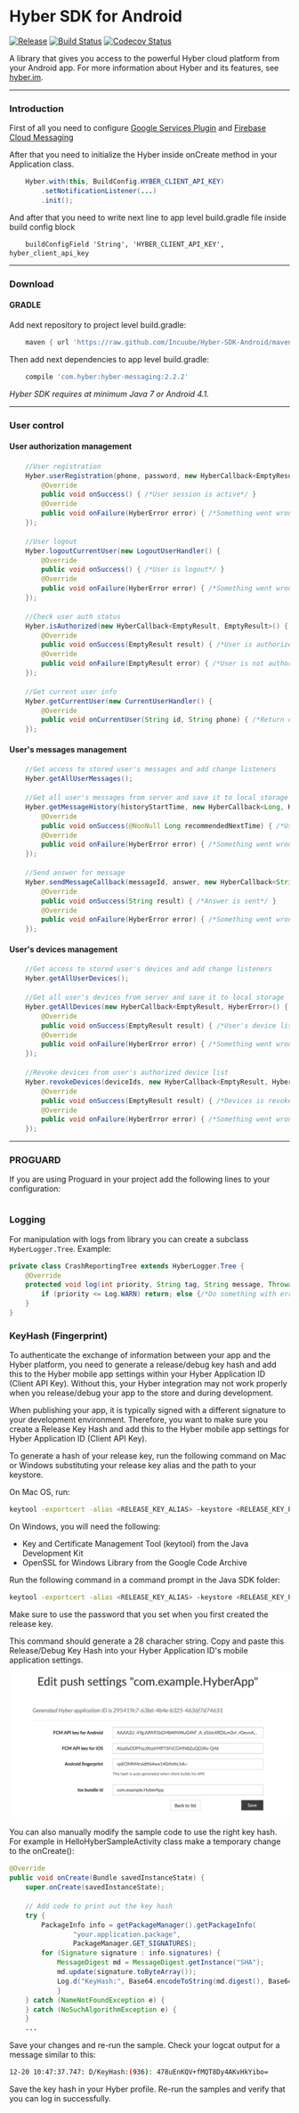 # Hyber SDK for Android
[![Release][release-svg]][release-link]
[![Build Status][ci-build-status-svg]][ci-build-status]
[![Codecov Status][codecov-svg]][codecov]

A library that gives you access to the powerful Hyber cloud platform from your Android app.
For more information about Hyber and its features, see [hyber.im][hyber.im].
***

### Introduction
First of all you need to configure [Google Services Plugin][google-services-plugin] and [Firebase Cloud Messaging][firebase-cloud-messaging]

After that you need to initialize the Hyber inside onCreate method in your Application class.
```java
    Hyber.with(this, BuildConfig.HYBER_CLIENT_API_KEY)
        .setNotificationListener(...)
        .init();
```

And after that you need to write next line to app level build.gradle file inside build config block
```
    buildConfigField 'String', 'HYBER_CLIENT_API_KEY', hyber_client_api_key
```
***

### Download
#### GRADLE
Add next repository to project level build.gradle:
```groovy
    maven { url 'https://raw.github.com/Incuube/Hyber-SDK-Android/maven/' }
```

Then add next dependencies to app level build.gradle:
```groovy
    compile 'com.hyber:hyber-messaging:2.2.2'
```

*Hyber SDK requires at minimum Java 7 or Android 4.1.*
***

### User control
#### User authorization management
```java
    //User registration
    Hyber.userRegistration(phone, password, new HyberCallback<EmptyResult, HyberError>() {
        @Override
        public void onSuccess() { /*User session is active*/ }
        @Override
        public void onFailure(HyberError error) { /*Something went wrong*/ }
    });

    //User logout
    Hyber.logoutCurrentUser(new LogoutUserHandler() {
        @Override
        public void onSuccess() { /*User is logout*/ }
        @Override
        public void onFailure(HyberError error) { /*Something went wrong*/ }
    });

    //Check user auth status
    Hyber.isAuthorized(new HyberCallback<EmptyResult, EmptyResult>() {
        @Override
        public void onSuccess(EmptyResult result) { /*User is authorized*/ }
        @Override
        public void onFailure(EmptyResult error) { /*User is not authorized*/ }
    });

    //Get current user info
    Hyber.getCurrentUser(new CurrentUserHandler() {
        @Override
        public void onCurrentUser(String id, String phone) { /*Return current user id and phone*/ }
    });
```
#### User's messages management
```java
    //Get access to stored user's messages and add change listeners
    Hyber.getAllUserMessages();

    //Get all user's messages from server and save it to local storage
    Hyber.getMessageHistory(historyStartTime, new HyberCallback<Long, HyberError>() {
        @Override
        public void onSuccess(@NonNull Long recommendedNextTime) { /*User's message list loaded and saved successfuly*/ }
        @Override
        public void onFailure(HyberError error) { /*Something went wrong*/ }
    });

    //Send answer for message
    Hyber.sendMessageCallback(messageId, answer, new HyberCallback<String, HyberError>() {
        @Override
        public void onSuccess(String result) { /*Answer is sent*/ }
        @Override
        public void onFailure(HyberError error) { /*Something went wrong*/ }
    });
```
#### User's devices management
```java
    //Get access to stored user's devices and add change listeners
    Hyber.getAllUserDevices();

    //Get all user's devices from server and save it to local storage
    Hyber.getAllDevices(new HyberCallback<EmptyResult, HyberError>() {
        @Override
        public void onSuccess(EmptyResult result) { /*User's device list loaded and saved successfuly*/ }
        @Override
        public void onFailure(HyberError error) { /*Something went wrong*/ }
    });

    //Revoke devices from user's authorized device list
    Hyber.revokeDevices(deviceIds, new HyberCallback<EmptyResult, HyberError>() {
        @Override
        public void onSuccess(EmptyResult result) { /*Devices is revoked*/ }
        @Override
        public void onFailure(HyberError error) { /*Something went wrong*/ }
    });
```
***

### PROGUARD
If you are using Proguard in your project add the following lines to your configuration:
```proguard

```

### Logging
For manipulation with logs from library you can create a subclass ```HyberLogger.Tree```.
Example:
```java
private class CrashReportingTree extends HyberLogger.Tree {
    @Override
    protected void log(int priority, String tag, String message, Throwable t) {
        if (priority <= Log.WARN) return; else {/*Do something with error*/}
    }
}
```

### KeyHash (Fingerprint)
To authenticate the exchange of information between your app and the Hyber platform, you need to generate a release/debug key hash and add this to the Hyber mobile app settings within your Hyber Application ID (Client API Key). Without this, your Hyber integration may not work properly when you release/debug your app to the store and during development.

When publishing your app, it is typically signed with a different signature to your development environment. Therefore, you want to make sure you create a Release Key Hash and add this to the Hyber mobile app settings for Hyber Application ID (Client API Key).

To generate a hash of your release key, run the following command on Mac or Windows substituting your release key alias and the path to your keystore.

On Mac OS, run:
```bash
keytool -exportcert -alias <RELEASE_KEY_ALIAS> -keystore <RELEASE_KEY_PATH> | openssl sha1 -binary | openssl base64
```

On Windows, you will need the following:

- Key and Certificate Management Tool (keytool) from the Java Development Kit
- OpenSSL for Windows Library from the Google Code Archive

Run the following command in a command prompt in the Java SDK folder:
```bash
keytool -exportcert -alias <RELEASE_KEY_ALIAS> -keystore <RELEASE_KEY_PATH> | PATH_TO_OPENSSL_LIBRARY\bin\openssl sha1 -binary | PATH_TO_OPENSSL_LIBRARY\bin\openssl base64
```
Make sure to use the password that you set when you first created the release key.

This command should generate a 28 characher string. Copy and paste this Release/Debug Key Hash into your Hyber Application ID's mobile application settings.

![Hyber Application Settings](assets/hyber_app_settings.png)

You can also manually modify the sample code to use the right key hash. For example in HelloHyberSampleActivity class make a temporary change to the onCreate():
```java
@Override
public void onCreate(Bundle savedInstanceState) {
    super.onCreate(savedInstanceState);

    // Add code to print out the key hash
    try {
        PackageInfo info = getPackageManager().getPackageInfo(
                "your.application.package",
                PackageManager.GET_SIGNATURES);
        for (Signature signature : info.signatures) {
            MessageDigest md = MessageDigest.getInstance("SHA");
            md.update(signature.toByteArray());
            Log.d("KeyHash:", Base64.encodeToString(md.digest(), Base64.DEFAULT));
            }
    } catch (NameNotFoundException e) {
    } catch (NoSuchAlgorithmException e) {
    }
    ...
```
Save your changes and re-run the sample. Check your logcat output for a message similar to this:
```bash
12-20 10:47:37.747: D/KeyHash:(936): 478uEnKQV+fMQT8Dy4AKvHkYibo=
```
Save the key hash in your Hyber profile. Re-run the samples and verify that you can log in successfully.

[release-svg]: http://github-release-version.herokuapp.com/github/Incuube/Hyber-SDK-Android/release.svg?style=flat
[release-link]: https://github.com/Incuube/Hyber-SDK-Android/releases/latest

[ci-build-status-svg]: https://travis-ci.org/Incuube/Hyber-SDK-Android.svg?branch=master
[ci-build-status]: https://travis-ci.org/Incuube/Hyber-SDK-Android

[codecov-svg]: https://codecov.io/gh/Incuube/Hyber-SDK-Android/branch/master/graph/badge.svg
[codecov]: https://codecov.io/gh/Incuube/Hyber-SDK-Android

[hyber.im]: https://hyber.im/
[google-services-plugin]: https://developers.google.com/android/guides/google-services-plugin
[firebase-cloud-messaging]: https://firebase.google.com/docs/cloud-messaging/android/client
